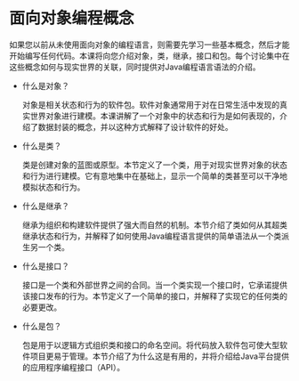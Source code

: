 # 面向对象编程概念

如果您以前从未使用面向对象的编程语言，则需要先学习一些基本概念，然后才能开始编写任何代码。本课将向您介绍对象，类，继承，接口和包。每个讨论集中在这些概念如何与现实世界的关联，同时提供对Java编程语言语法的介绍。

* 什么是对象？

    对象是相关状态和行为的软件包。软件对象通常用于对在日常生活中发现的真实世界对象进行建模。本课讲解了一个对象中的状态和行为是如何表现的，介绍了数据封装的概念，并以这种方式解释了设计软件的好处。
    
* 什么是类？

    类是创建对象的蓝图或原型。本节定义了一个类，用于对现实世界对象的状态和行为进行建模。它有意地集中在基础上，显示一个简单的类甚至可以干净地模拟状态和行为。
    
* 什么是继承？

    继承为组织和构建软件提供了强大而自然的机制。本节介绍了类如何从其超类继承状态和行为，并解释了如何使用Java编程语言提供的简单语法从一个类派生另一个类。
    
* 什么是接口？

    接口是一个类和外部世界之间的合同。当一个类实现一个接口时，它承诺提供该接口发布的行为。本节定义了一个简单的接口，并解释了实现它的任何类的必要更改。

* 什么是包？

    包是用于以逻辑方式组织类和接口的命名空间。将代码放入软件包可使大型软件项目更易于管理。本节介绍了为什么这是有用的，并将介绍给Java平台提供的应用程序编程接口（API）。
